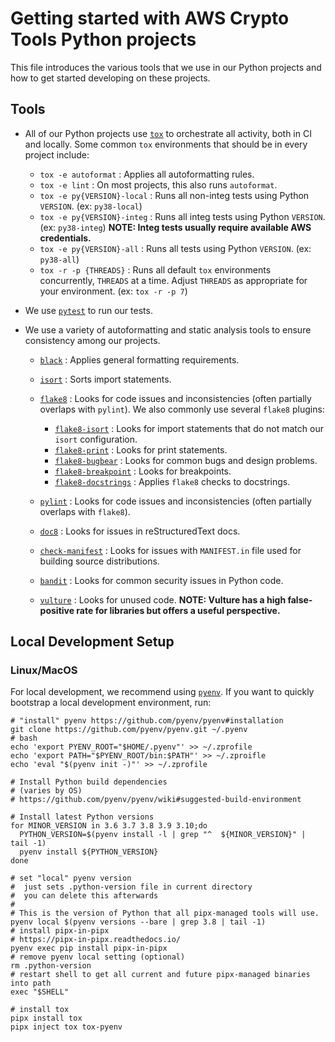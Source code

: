 [//]: # "Copyright Amazon.com Inc. or its affiliates. All Rights Reserved."
[//]: # "SPDX-License-Identifier: CC-BY-SA-4.0"

# Getting started with AWS Crypto Tools Python projects

This file introduces the various tools that we use in our Python projects
and how to get started developing on these projects.

## Tools

- All of our Python projects use [`tox`](https://tox.readthedocs.io/)
  to orchestrate all activity,
  both in CI and locally.
  Some common `tox` environments
  that should be in every project include:

  - `tox -e autoformat` : Applies all autoformatting rules.
  - `tox -e lint` : On most projects, this also runs `autoformat`.
  - `tox -e py{VERSION}-local` :
    Runs all non-integ tests using Python `VERSION`.
    (ex: `py38-local`)
  - `tox -e py{VERSION}-integ` :
    Runs all integ tests using Python `VERSION`.
    (ex: `py38-integ`)
    **NOTE: Integ tests usually require available AWS credentials.**
  - `tox -e py{VERSION}-all` :
    Runs all tests using Python `VERSION`.
    (ex: `py38-all`)
  - `tox -r -p {THREADS}` :
    Runs all default `tox` environments concurrently,
    `THREADS` at a time.
    Adjust `THREADS` as appropriate for your environment.
    (ex: `tox -r -p 7`)

- We use [`pytest`](https://docs.pytest.org/) to run our tests.
- We use a variety of autoformatting and static analysis tools
  to ensure consistency among our projects.

  - [`black`](https://black.readthedocs.io/) :
    Applies general formatting requirements.
  - [`isort`](https://timothycrosley.github.io/isort/) :
    Sorts import statements.
  - [`flake8`](https://flake8.pycqa.org/) :
    Looks for code issues and inconsistencies
    (often partially overlaps with `pylint`).
    We also commonly use several `flake8` plugins:

    - [`flake8-isort`](https://github.com/gforcada/flake8-isort) :
      Looks for import statements
      that do not match our `isort` configuration.
    - [`flake8-print`](https://github.com/JBKahn/flake8-print) :
      Looks for print statements.
    - [`flake8-bugbear`](https://github.com/PyCQA/flake8-bugbear) :
      Looks for common bugs and design problems.
    - [`flake8-breakpoint`](https://github.com/afonasev/flake8-breakpoint) :
      Looks for breakpoints.
    - [`flake8-docstrings`](https://gitlab.com/pycqa/flake8-docstrings) :
      Applies `flake8` checks to docstrings.

  - [`pylint`](https://www.pylint.org/) :
    Looks for code issues and inconsistencies
    (often partially overlaps with `flake8`).
  - [`doc8`](https://github.com/pycqa/doc8) :
    Looks for issues in reStructuredText docs.
  - [`check-manifest`](https://github.com/mgedmin/check-manifest) :
    Looks for issues with `MANIFEST.in` file
    used for building source distributions.
  - [`bandit`](https://bandit.readthedocs.io/) :
    Looks for common security issues in Python code.
  - [`vulture`](https://github.com/jendrikseipp/vulture) :
    Looks for unused code.
    **NOTE: Vulture has a high false-positive rate for libraries
    but offers a useful perspective.**

## Local Development Setup

### Linux/MacOS

For local development,
we recommend using [`pyenv`](https://github.com/pyenv/pyenv).
If you want to quickly bootstrap a local development environment,
run:

```shell script
# "install" pyenv https://github.com/pyenv/pyenv#installation
git clone https://github.com/pyenv/pyenv.git ~/.pyenv
# bash
echo 'export PYENV_ROOT="$HOME/.pyenv"' >> ~/.zprofile
echo 'export PATH="$PYENV_ROOT/bin:$PATH"' >> ~/.zproifle
echo 'eval "$(pyenv init -)"' >> ~/.zprofile

# Install Python build dependencies
# (varies by OS)
# https://github.com/pyenv/pyenv/wiki#suggested-build-environment

# Install latest Python versions
for MINOR_VERSION in 3.6 3.7 3.8 3.9 3.10;do
  PYTHON_VERSION=$(pyenv install -l | grep "^  ${MINOR_VERSION}" | tail -1)
  pyenv install ${PYTHON_VERSION}
done

# set "local" pyenv version
#  just sets .python-version file in current directory
#  you can delete this afterwards
#
# This is the version of Python that all pipx-managed tools will use.
pyenv local $(pyenv versions --bare | grep 3.8 | tail -1)
# install pipx-in-pipx
# https://pipx-in-pipx.readthedocs.io/
pyenv exec pip install pipx-in-pipx
# remove pyenv local setting (optional)
rm .python-version
# restart shell to get all current and future pipx-managed binaries into path
exec "$SHELL"

# install tox
pipx install tox
pipx inject tox tox-pyenv
```
